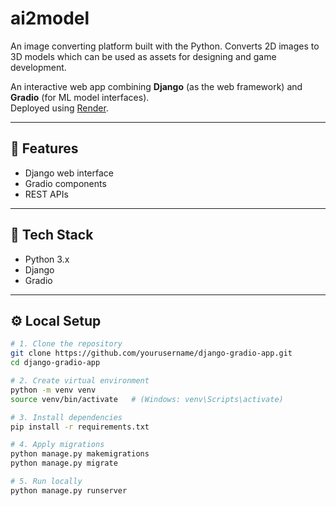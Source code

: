 # ai2model
An image converting platform built with the Python. Converts 2D images to 3D models which can be used as assets for designing and game development.


An interactive web app combining **Django** (as the web framework) and **Gradio** (for ML model interfaces).  
Deployed using [Render](https://render.com).

---

## 🚀 Features
- Django web interface  
- Gradio components  
- REST APIs

---

## 🧰 Tech Stack
- Python 3.x  
- Django  
- Gradio  

---

## ⚙️ Local Setup

```bash
# 1. Clone the repository
git clone https://github.com/yourusername/django-gradio-app.git
cd django-gradio-app

# 2. Create virtual environment
python -m venv venv
source venv/bin/activate   # (Windows: venv\Scripts\activate)

# 3. Install dependencies
pip install -r requirements.txt

# 4. Apply migrations
python manage.py makemigrations
python manage.py migrate

# 5. Run locally
python manage.py runserver
